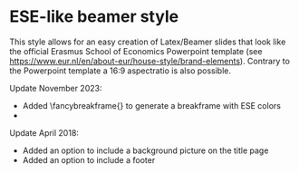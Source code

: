 # ESE-like beamer style

This style allows for an easy creation of Latex/Beamer slides that look like the official Erasmus School of Economics Powerpoint template (see https://www.eur.nl/en/about-eur/house-style/brand-elements). Contrary to the Powerpoint template a 16:9 aspectratio is also possible.

Update November 2023:
* Added \fancybreakframe{} to generate a breakframe with ESE colors
* 
Update April 2018:
* Added an option to include a background picture on the title page 
* Added an option to include a footer
